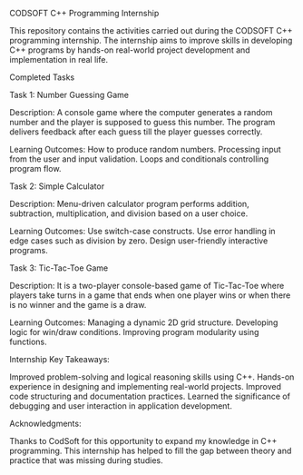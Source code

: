 CODSOFT C++ Programming Internship

This repository contains the activities carried out during the CODSOFT C++ programming internship. The internship aims to improve skills in developing C++ programs by hands-on real-world project development and implementation in real life.

Completed Tasks

Task 1: Number Guessing Game

Description:
A console game where the computer generates a random number and the player is supposed to guess this number. The program delivers feedback after each guess till the player guesses correctly.

Learning Outcomes:
How to produce random numbers.
Processing input from the user and input validation.
Loops and conditionals controlling program flow.

Task 2: Simple Calculator

Description: Menu-driven calculator program performs addition, subtraction, multiplication, and division based on a user choice.

Learning Outcomes:
Use switch-case constructs.
Use error handling in edge cases such as division by zero.
Design user-friendly interactive programs.

Task 3: Tic-Tac-Toe Game

Description:
It is a two-player console-based game of Tic-Tac-Toe where players take turns in a game that ends when one player wins or when there is no winner and the game is a draw.

Learning Outcomes:
Managing a dynamic 2D grid structure.
Developing logic for win/draw conditions.
Improving program modularity using functions.

Internship Key Takeaways:

Improved problem-solving and logical reasoning skills using C++.
Hands-on experience in designing and implementing real-world projects.
Improved code structuring and documentation practices.
Learned the significance of debugging and user interaction in application development.

Acknowledgments:

Thanks to CodSoft for this opportunity to expand my knowledge in C++ programming. This internship has helped to fill the gap between theory and practice that was missing during studies.